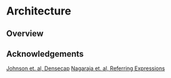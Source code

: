 # Architecture

## Overview

## Acknowledgements

[Johnson et. al, Densecap](https://github.com/jcjohnson/densecap)
[Nagaraja et. al, Referring Expressions](https://github.com/varun-nagaraja/referring-expressions)